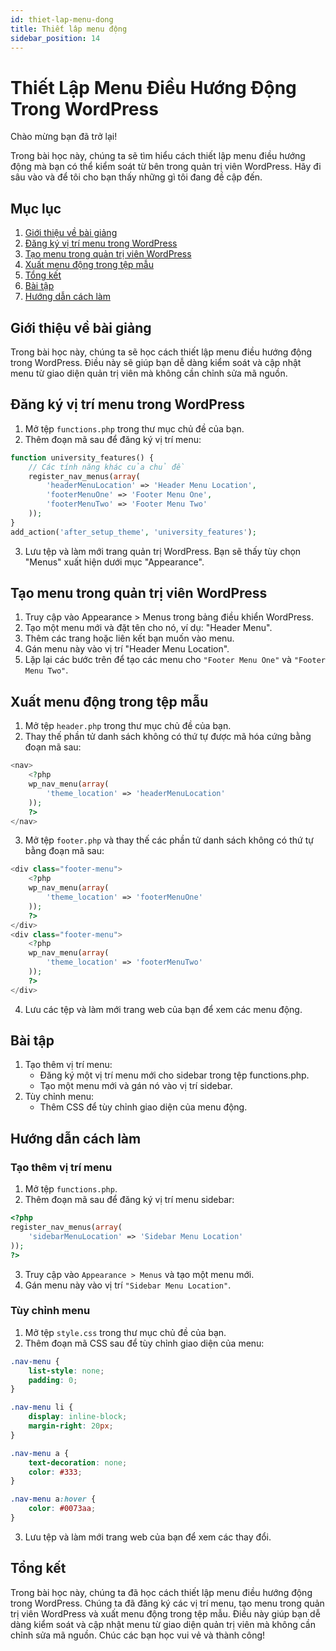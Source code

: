 ```yaml
---
id: thiet-lap-menu-dong
title: Thiết lâp menu động
sidebar_position: 14
---
```


# Thiết Lập Menu Điều Hướng Động Trong WordPress

Chào mừng bạn đã trở lại!

Trong bài học này, chúng ta sẽ tìm hiểu cách thiết lập menu điều hướng động mà bạn có thể kiểm soát từ bên trong quản trị viên WordPress. Hãy đi sâu vào và để tôi cho bạn thấy những gì tôi đang đề cập đến.

## Mục lục

1. [Giới thiệu về bài giảng](#giới-thiệu-về-bài-giảng)
2. [Đăng ký vị trí menu trong WordPress](#đăng-ký-vị-trí-menu-trong-wordpress)
3. [Tạo menu trong quản trị viên WordPress](#tạo-menu-trong-quản-trị-viên-wordpress)
4. [Xuất menu động trong tệp mẫu](#xuất-menu-động-trong-tệp-mẫu)
5. [Tổng kết](#tổng-kết)
6. [Bài tập](#bài-tập)
7. [Hướng dẫn cách làm](#hướng-dẫn-cách-làm)

## Giới thiệu về bài giảng

Trong bài học này, chúng ta sẽ học cách thiết lập menu điều hướng động trong WordPress. Điều này sẽ giúp bạn dễ dàng kiểm soát và cập nhật menu từ giao diện quản trị viên mà không cần chỉnh sửa mã nguồn.

## Đăng ký vị trí menu trong WordPress

1. Mở tệp `functions.php` trong thư mục chủ đề của bạn.
2. Thêm đoạn mã sau để đăng ký vị trí menu:

```php
function university_features() {
    // Các tính năng khác của chủ đề
    register_nav_menus(array(
        'headerMenuLocation' => 'Header Menu Location',
        'footerMenuOne' => 'Footer Menu One',
        'footerMenuTwo' => 'Footer Menu Two'
    ));
}
add_action('after_setup_theme', 'university_features');
```

3. Lưu tệp và làm mới trang quản trị WordPress. Bạn sẽ thấy tùy chọn "Menus" xuất hiện dưới mục "Appearance".

## Tạo menu trong quản trị viên WordPress

1. Truy cập vào Appearance > Menus trong bảng điều khiển WordPress.
2. Tạo một menu mới và đặt tên cho nó, ví dụ: "Header Menu".
3. Thêm các trang hoặc liên kết bạn muốn vào menu.
4. Gán menu này vào vị trí "Header Menu Location".
5. Lặp lại các bước trên để tạo các menu cho `"Footer Menu One"` và `"Footer Menu Two"`.

## Xuất menu động trong tệp mẫu

1. Mở tệp `header.php` trong thư mục chủ đề của bạn.
2. Thay thế phần tử danh sách không có thứ tự được mã hóa cứng bằng đoạn mã sau:

```php
<nav>
    <?php
    wp_nav_menu(array(
        'theme_location' => 'headerMenuLocation'
    ));
    ?>
</nav>
```

3. Mở tệp `footer.php` và thay thế các phần tử danh sách không có thứ tự bằng đoạn mã sau:

```php
<div class="footer-menu">
    <?php
    wp_nav_menu(array(
        'theme_location' => 'footerMenuOne'
    ));
    ?>
</div>
<div class="footer-menu">
    <?php
    wp_nav_menu(array(
        'theme_location' => 'footerMenuTwo'
    ));
    ?>
</div>
```

4. Lưu các tệp và làm mới trang web của bạn để xem các menu động.

## Bài tập

1. Tạo thêm vị trí menu:
    - Đăng ký một vị trí menu mới cho sidebar trong tệp functions.php.
    - Tạo một menu mới và gán nó vào vị trí sidebar.
2. Tùy chỉnh menu:
    - Thêm CSS để tùy chỉnh giao diện của menu động.

## Hướng dẫn cách làm

### Tạo thêm vị trí menu

1. Mở tệp `functions.php`.
2. Thêm đoạn mã sau để đăng ký vị trí menu sidebar:

```php
<?php
register_nav_menus(array(
    'sidebarMenuLocation' => 'Sidebar Menu Location'
));
?>
```

3. Truy cập vào `Appearance > Menus` và tạo một menu mới.
4. Gán menu này vào vị trí `"Sidebar Menu Location"`.

### Tùy chỉnh menu

1. Mở tệp `style.css` trong thư mục chủ đề của bạn.
2. Thêm đoạn mã CSS sau để tùy chỉnh giao diện của menu:

```css
.nav-menu {
    list-style: none;
    padding: 0;
}

.nav-menu li {
    display: inline-block;
    margin-right: 20px;
}

.nav-menu a {
    text-decoration: none;
    color: #333;
}

.nav-menu a:hover {
    color: #0073aa;
}
```

3. Lưu tệp và làm mới trang web của bạn để xem các thay đổi.

## Tổng kết

Trong bài học này, chúng ta đã học cách thiết lập menu điều hướng động trong WordPress. Chúng ta đã đăng ký các vị trí menu, tạo menu trong quản trị viên WordPress và xuất menu động trong tệp mẫu. Điều này giúp bạn dễ dàng kiểm soát và cập nhật menu từ giao diện quản trị viên mà không cần chỉnh sửa mã nguồn. Chúc các bạn học vui vẻ và thành công!
